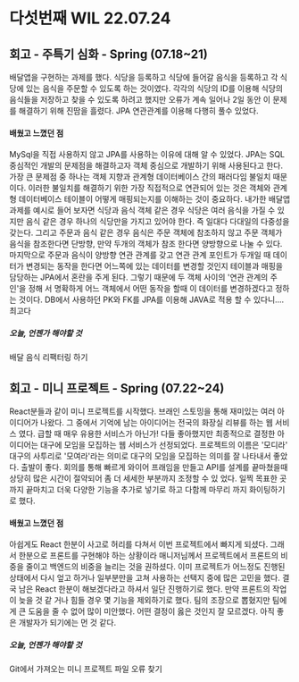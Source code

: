 다섯번째 WIL 22.07.24
==============
## 회고 - 주특기 심화 - Spring (07.18~21)
배달앱을 구현하는 과제를 했다. 식당을 등록하고 식당에 들어갈 음식을 등록하고 각 식당에 있는 음식을 주문할 수 있도록 하는 것이였다. 각각의
식당의 ID를 이용해 식당의 음식들을 저장하고 찾을 수 있도록 하려고 했지만 오류가 계속 일어나 2일 동안 이 문제를 해결하기 위해 진땀을 흘렸다.
JPA 연관관계를 이용해 다행히 풀수 있었다.
#### 배웠고 느꼈던 점
MySql을 직접 사용하지 않고 JPA를 사용하는 이유에 대해 알 수 있었다. JPA는 SQL중심적인 개발의 문제점을 해결하고자 객체 중심으로 개발하기 위해
사용된다고 한다. 가장 큰 문제점 중 하나는 객체 지향과 관계형 데이터베이스 간의 패러다임 불일치 때문이다. 이러한 불일치를 해결하기 위한 가장
직접적으로 연관되어 있는 것은 객체와 관계형 데이터베이스 테이블이 어떻게 매핑되는지를 이해하는 것이 중요하다. 내가한 배달앱 과제를 예시로 들어
보자면 식당과 음식 객체 같은 경우 식당은 여러 음식을 가질 수 있지만 음식 같은 경우 하나의 식당만을 가지고 있어야 한다. 즉 일대다 다대일의
다중성을 갖는다. 그리고 주문과 음식 같은 경우 음식은 주문 객체에 참조하지 않고 주문 객체가 음식을 참조한다면 단방향, 만약 두개의 객체가 참조
한다면 양방향으로 나눌 수 있다. 마지막으로 주문과 음식이 양방향 연관 관계를 갖고 연관 관계 포인트가 두개일 때 데이터가 변경되는 동작을 한다면
어느쪽에 있는 데이터를 변경할 것인지 테이블과 매핑을 담당하는 JPA에서 혼란을 주게 된다. 그렇기 때문에 두 객체 사이의 '연관 관계의 주인'을 정해
서 명확하게 어느 객체에서 어떤 동작을 할때 이 데이터를 변경하겠다고 정하는 것이다.
DB에서 사용하던 PK와 FK를 JPA를 이용해 JAVA로 적용 할 수 있다니....최고다  
##### 오늘, 언젠가 해야할 것
배달 음식 리팩터링 하기

## 회고 - 미니 프로젝트 - Spring (07.22~24)
React분들과 같이 미니 프로젝트를 시작했다. 브래인 스토밍을 통해 재미있는 여러 아이디어가 나왔다. 그 중에서 기억에 남는 아이디어는 전국의 
화장실 리뷰를 하는 웹 서비스 였다. 급할 때 매우 유용한 서비스가 아닌가! 다들 좋아했지만 최종적으로 결정한 아이디어는 대구에 모임을 모집하는
웹 서비스가 선정되었다. 프로젝트의 이름은 '모디라' 대구의 사투리로 '모여라'라는 의미로 대구의 모임을 모집하는 의미를 잘 나타내서 좋았다.
출발이 좋다. 회의를 통해 빠르게 와이어 프래임을 만들고 API를 설계를 끝마쳤을때 상당히 많은 시간이 절약되어 좀 더 세세한 부분까지 조정할 수 있
었다. 일찍 목표한 곳 까지 끝마치고 더욱 다양한 기능을 추가로 넣기로 하고 다함께 마무리 까지 화이팅하기로 했다. 
#### 배웠고 느꼈던 점
아쉽게도 React 한분이 사고로 허리를 다쳐서 이번 프로젝트에서 빠지게 되셨다. 그래서 한분으로 프론트를 구현해야 하는 상황이라 매니저님께서 
프로젝트에서 프론트의 비중을 줄이고 백엔드의 비중을 늘리는 것을 권하셨다. 이미 프로젝트가 어느정도 진행된 상태에서 다시 엎고 하거나 일부분만을 
고쳐 사용하는 선택지 중에 많은 고민을 했다. 결국 남은 React 한분이 해보겠다라고 하셔서 일단 진행하기로 했다. 만약 프론트의 작업이 늦을 것 같
거나 힘들 경우 몇 기능을 제외하기로 했다.
팀의 조장으로 뽑혔지만 팀에게 큰 도움을 줄 수 없어 많이 미안했다. 어떤 결정이 옳은 것인지 잘 모르겠다. 아직 좋은 개발자가 되기에는 먼 것 같다.
##### 오늘, 언젠가 해야할 것
Git에서 가져오는 미니 프로젝트 파일 오류 찾기